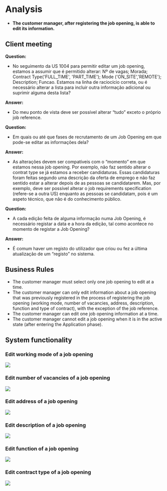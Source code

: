 # Analysis

- **The customer manager, after registering the job opening, is able to edit its information.**

## Client meeting

**Question:** 

- No seguimento da US 1004 para permitir editar um job opening, estamos a assumir que é permitido alterar: Nº de vagas; Morada; Contract Type('FULL_TIME', 'PART_TIME'); Mode ('ON_SITE','REMOTE'); Description; Funcao. Estamos na linha de raciocício correta, ou é necessário alterar a lista para incluir outra informação adicional ou suprimir alguma desta lista?

**Answer:**

- Do meu ponto de vista deve ser possível alterar “tudo” exceto o próprio job reference.

**Question:**

- Em quais ou até que fases de recrutamento de um Job Opening em que pode-se editar as informações dela?

**Answer:**

- As alterações devem ser compatíveis com o “momento” em que estamos nessa job opening. Por exemplo, não faz sentido alterar o contrat type se já estamos a receber candidaturas. Essas candidaturas foram feitas segundo uma descrição da oferta de emprego e não faz sentido estar a alterar depois de as pessoas se candidatarem. Mas, por exemplo, deve ser possível alterar o job requirements specification (refere-se a outra US) enquanto as pessoas se candidatam, pois é um aspeto técnico, que não é do conhecimento público.

**Question:**

- A cada edição feita de alguma informação numa Job Opening, é necessário registar a data e a hora da edição, tal como acontece no momento de registar a Job Opening?

**Answer:**

- É comum haver um registo do utilizador que criou ou fez a última atualização de um “registo” no sistema.

## Business Rules

- The customer manager must select only one job opening to edit at a time.
- The customer manager can only edit information about a job opening that was previously registered in the process of registering the job opening (working mode, number of vacancies, address, description, function and type of contract), with the exception of the job reference.
- The customer manager can edit one job opening information at a time.
- The customer manager cannot edit a job opening when it is in the active state (after entering the Application phase).

## System functionality

### Edit working mode of a job opening

![](../SSD/SSD-Edit-Working-Mode.svg)

### Edit number of vacancies of a job opening

![](../SSD/SSD-Edit-Number-Vacancies.svg)

### Edit address of a job opening

![](../SSD/SSD-Edit-Address.svg)

### Edit description of a job opening

![](../SSD/SSD-Edit-Description.svg)

### Edit function of a job opening

![](../SSD/SSD-Edit-Function.svg)

### Edit contract type of a job opening

![](../SSD/SSD-Edit-Contract-Type.svg)